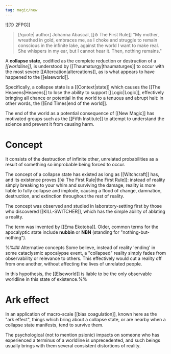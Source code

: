 ```yaml
---
tag: magic/new
---
```

![[⎋ 2FPG]]
>[!quote| author] Johanna Abascal, [[⊛ The First Rule]]
>"My mother, wreathed in gold, embraces me, as I choke and struggle to remain conscious in the infinite lake, against the world I want to make real. She whispers in my ear, but I cannot hear it. Then, nothing remains."

A **collapse state**, codified as the complete reduction or destruction of a *[[worldline]]*, is understood by [[Thaumaturgy|thaumaturges]] to occur with the most severe [[Altercation|altercations]], as is what appears to have happened to the [[elseworld]].

Specifically, a collapse state is a [[Context|state]] which causes the [[The Heavens|Heavens]] to lose the ability to support [[Logic|Logic]], effectively bringing all chance or potential in the world to a tenuous and abrupt halt: in other words, the [[End Times|end of the world]]. 

The end of the world as a potential consequence of [[New Magic]] has motivated groups such as the [[Fifth Institute]] to attempt to understand the science and prevent it from causing harm.

# Concept
It consists of the destruction of infinite other, unrelated probabilities as a result of something so improbable being forced to occur. 

The concept of a collapse state has existed as long as [[Witchcraft]] has, and its existence proves [[⊛ The First Rule|the First Rule]]: instead of reality simply breaking to your whim and surviving the damage, reality is more liable to fully collapse and implode, causing a flood of change, damnation, destruction, and extinction throughout the rest of reality. 

The concept was observed and studied in laboratory-setting first by those who discovered [[KILL-SWITCHER]], which has the simple ability of ablating a reality.

The term was invented by [[Ema Ekotoba]]. Older, common terms for the apocalyptic state include **nubbin** or **NBN** (standing for "nothing-but-nothing").

%%## Alternative concepts
Some believe, instead of reality 'ending' in some cataclysmic apocalypse event, a "collapsed" reality simply fades from observability or relevance to others. This effectively would cut a reality off from one another, without affecting the lives of unrelated people.

In this hypothesis, the [[Elseworld]] is liable to be the only observable worldline in this state of existence.%%

# Ark effect
In an application of macro-scale [[bias coagulation]], known here as the "ark effect", things which bring about a collapse state, or are nearby when a collapse state manifests, tend to survive them.

The psychological (not to mention psionic) impacts on someone who has experienced a terminus of a worldline is unprecedented, and such beings usually brings with them several consistent distortions of reality.